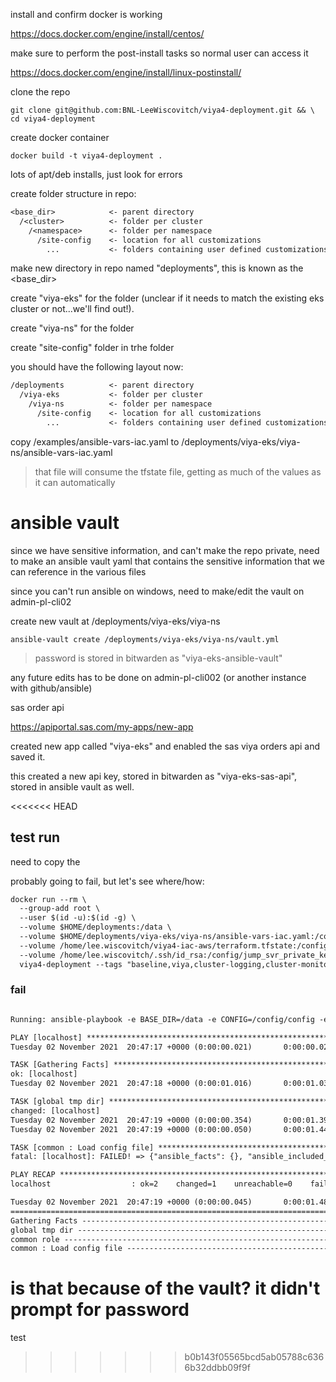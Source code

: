 install and confirm docker is working

<https://docs.docker.com/engine/install/centos/>

make sure to perform the post-install tasks so normal user can access it

<https://docs.docker.com/engine/install/linux-postinstall/>

clone the repo

```shell
git clone git@github.com:BNL-LeeWiscovitch/viya4-deployment.git && \
cd viya4-deployment
```

create docker container

```shell
docker build -t viya4-deployment .
```

lots of apt/deb installs, just look for errors

create folder structure in repo:

```txt
<base_dir>            <- parent directory
  /<cluster>          <- folder per cluster
    /<namespace>      <- folder per namespace
      /site-config    <- location for all customizations
        ...           <- folders containing user defined customizations
```

make new directory in repo named "deployments", this is known as the <base_dir>

create "viya-eks" for the <cluster> folder (unclear if it needs to match the existing eks cluster or not...we'll find out!).

create "viya-ns" for the <namespace> folder

create "site-config" folder in trhe <namespace> folder

you should have the following layout now:

```txt
/deployments          <- parent directory
  /viya-eks           <- folder per cluster
    /viya-ns          <- folder per namespace
      /site-config    <- location for all customizations
        ...           <- folders containing user defined customizations
```

copy /examples/ansible-vars-iac.yaml to /deployments/viya-eks/viya-ns/ansible-vars-iac.yaml

>that file will consume the tfstate file, getting as much of the values as it can automatically

# ansible vault

since we have sensitive information, and can't make the repo private, need to make an ansible vault yaml that contains the sensitive information that we can reference in the various files

since you can't run ansible on windows, need to make/edit the vault on admin-pl-cli02

create new vault at /deployments/viya-eks/viya-ns

```shell
ansible-vault create /deployments/viya-eks/viya-ns/vault.yml
```

>password is stored in bitwarden as "viya-eks-ansible-vault"

any future edits has to be done on admin-pl-cli002 (or another instance with github/ansible)

sas order api

<https://apiportal.sas.com/my-apps/new-app>

created new app called "viya-eks" and enabled the sas viya orders api and saved it.

this created a new api key, stored in bitwarden as "viya-eks-sas-api", stored in ansible vault as well.

<<<<<<< HEAD
## test run

need to copy the 

probably going to fail, but let's see where/how:

```txt
docker run --rm \
  --group-add root \
  --user $(id -u):$(id -g) \
  --volume $HOME/deployments:/data \
  --volume $HOME/deployments/viya-eks/viya-ns/ansible-vars-iac.yaml:/config/config \
  --volume /home/lee.wiscovitch/viya4-iac-aws/terraform.tfstate:/config/tfstate \
  --volume /home/lee.wiscovitch/.ssh/id_rsa:/config/jump_svr_private_key \
  viya4-deployment --tags "baseline,viya,cluster-logging,cluster-monitoring,viya-monitoring,install"
```

### fail

```txt

Running: ansible-playbook -e BASE_DIR=/data -e CONFIG=/config/config -e JUMP_SVR_PRIVATE_KEY=/config/jump_svr_private_key -e TFSTATE=/config/tfstate --tags baseline,viya,cluster-logging,cluster-monitoring,viya-monitoring,install playbooks/playbook.yaml

PLAY [localhost] ***************************************************************
Tuesday 02 November 2021  20:47:17 +0000 (0:00:00.021)       0:00:00.021 ****** 

TASK [Gathering Facts] *********************************************************
ok: [localhost]
Tuesday 02 November 2021  20:47:18 +0000 (0:00:01.016)       0:00:01.037 ****** 

TASK [global tmp dir] **********************************************************
changed: [localhost]
Tuesday 02 November 2021  20:47:19 +0000 (0:00:00.354)       0:00:01.392 ****** 
Tuesday 02 November 2021  20:47:19 +0000 (0:00:00.050)       0:00:01.443 ****** 

TASK [common : Load config file] ***********************************************
fatal: [localhost]: FAILED! => {"ansible_facts": {}, "ansible_included_var_files": [], "changed": false, "message": "an error occurred while trying to read the file '/config/config': [Errno 21] Is a directory: b'/config/config'"}

PLAY RECAP *********************************************************************
localhost                  : ok=2    changed=1    unreachable=0    failed=1    skipped=0    rescued=0    ignored=0   

Tuesday 02 November 2021  20:47:19 +0000 (0:00:00.045)       0:00:01.488 ****** 
=============================================================================== 
Gathering Facts --------------------------------------------------------- 1.02s
global tmp dir ---------------------------------------------------------- 0.35s
common role ------------------------------------------------------------- 0.05s
common : Load config file ----------------------------------------------- 0.05s
```

is that because of the vault? it didn't prompt for password
=======
test
>>>>>>> b0b143f05565bcd5ab05788c6366b32ddbb09f9f
